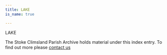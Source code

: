 ```yaml
---
title: LAKE
is_name: true

---
```


LAKE


The Stoke Climsland Parish Archive holds material under this index entry. To find out more please [contact us](/contact/)
